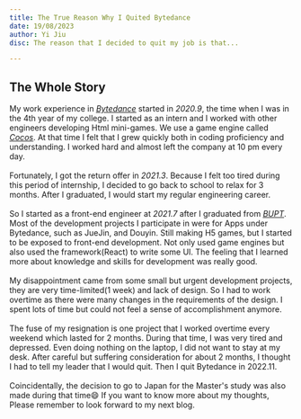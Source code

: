 ```yaml
---
title: The True Reason Why I Quited Bytedance
date: 19/08/2023
author: Yi Jiu
disc: The reason that I decided to quit my job is that...

---
```


## The Whole Story


My work experience in [<u>*Bytedance*</u>](https://www.bytedance.com/en/) started in *2020.9*, the time when I was in the 4th year of my college. 
I started as an intern and I worked with other engineers developing Html mini-games. We use a game engine called [<u>*Cocos*</u>](https://www.cocos.com/en).
At that time I felt that I grew quickly both in coding proficiency and understanding. I worked hard and almost left the company at 10 pm every day.
<br/>
<br/>
Fortunately, I got the return offer in *2021.3*. Because I felt too tired during this period of internship, I decided to go back to school to relax for 3 months. After I graduated, I would start my regular engineering career.
<br/>
<br/>
So I started as a front-end engineer at *2021.7* after I graduated from [<u>*BUPT*</u>](https://en.wikipedia.org/wiki/Beijing_University_of_Posts_and_Telecommunications). Most of the development projects I participate in were for Apps under Bytedance, such as JueJin, and Douyin. Still making H5 games, but I started to be exposed to front-end development. Not only used game engines but also used the framework(React) to write some UI. The feeling that I learned more about knowledge and skills for development was really good.
<br/>
<br/>
My disappointment came from some small but urgent development projects, they are very time-limited(1 week) and lack of design. So I had to work overtime as there were many changes in the requirements of the design. I spent lots of time but could not feel a sense of accomplishment anymore. 
<br/>
<br/>
The fuse of my resignation is one project that I worked overtime every weekend which lasted for 2 months. During that time, I was very tired and depressed. Even doing nothing on the laptop, I did not want to stay at my desk. After careful but suffering consideration for about 2 months, I thought I had to tell my leader that I would quit. Then I quit Bytedance in 2022.11.
<br/>
<br/>
Coincidentally, the decision to go to Japan for the Master's study was also made during that time😄
If you want to know more about my thoughts, Please remember to look forward to my next blog.